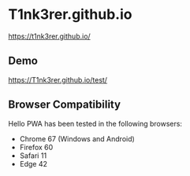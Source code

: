 # T1nk3rer.github.io
https://t1nk3rer.github.io/

## Demo
https://T1nk3rer.github.io/test/

## Browser Compatibility
Hello PWA has been tested in the following browsers:

* Chrome 67 (Windows and Android)
* Firefox 60
* Safari 11
* Edge 42
